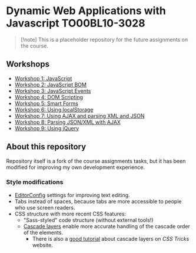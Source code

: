 # Dynamic Web Applications with Javascript TO00BL10-3028

> [!note] This is a placeholder repository for the future assignments on the course.

## Workshops

- [Workshop 1: JavaScript](WS1-JavaScript/index.html)
- [Workshop 2: JavaScript BOM](WS2-JavaScript-BOM/index.html)
- [Workshop 3: JavaScript Events](WS3-JavaScript-Events/index.html)
- [Workshop 4: DOM Scripting](WS4-DOM-Scripting/index.html)
- [Workshop 5: Smart Forms](WS5-Smart-Forms/index.html)
- [Workshop 6: Using localStorage](WS6-localStorage/index.html)
- [Workshop 7: Using AJAX and parsing XML and JSON](WS7-AJAX/index.html)
- [Workshop 8: Parsing JSON/XML with AJAX](WS8-JSON/index.html)
- [Workshop 9: Using jQuery](WS9-jQuery/index.html)

## About this repository

Repository itself is a fork of the course assignments tasks,
but it has been modified for improving my own development experience.

### Style modifications

- [EditorConfig](https://editorconfig.org/) settings for improving text editing.
- Tabs instead of spaces, because tabs are more accessible
  to people who use screen readers.
- CSS structure with more recent CSS features:
  - "Sass-styled" code structure (without external tools!)
  - [Cascade layers](https://developer.mozilla.org/en-US/docs/Learn_web_development/Core/Styling_basics/Cascade_layers)
    enable more accurate handling of the cascade order of the elements.
    - There is also a [good tutorial](https://css-tricks.com/css-cascade-layers/)
      about cascade layers on _CSS Tricks_ website.

